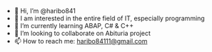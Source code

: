 - 👋 Hi, I’m @haribo841
- 👀 I am interested in the entire field of IT, especially programming
- 🌱 I’m currently learning ABAP, C# & C++
- 💞️ I’m looking to collaborate on Abituria project
- 📫 How to reach me: haribo84111@gmail.com

<!---
haribo841/haribo841 is a ✨ special ✨ repository because its `README.md` (this file) appears on your GitHub profile.
You can click the Preview link to take a look at your changes.
--->
